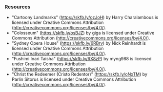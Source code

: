### Resources
- "Cartoony Landmarks" (https://skfb.ly/ozJoH) by Harry Charalambous is licensed under Creative Commons Attribution (http://creativecommons.org/licenses/by/4.0/).
- "Colosseum" (https://skfb.ly/osBJZ) by giga is licensed under Creative Commons Attribution (http://creativecommons.org/licenses/by/4.0/).
- "Sydney Opera House" (https://skfb.ly/6RBrv) by Nick Reinhardt is licensed under Creative Commons Attribution (http://creativecommons.org/licenses/by/4.0/).
- "Fushimi Inari Taisha" (https://skfb.ly/6X8zP) by myng988 is licensed under Creative Commons Attribution (http://creativecommons.org/licenses/by/4.0/).
- "Christ the Redeemer (Cristo Redentor)" (https://skfb.ly/oNxTM) by Parlin Sitorus is licensed under Creative Commons Attribution (http://creativecommons.org/licenses/by/4.0/).